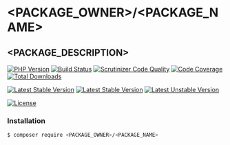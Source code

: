 # <PACKAGE_OWNER>/<PACKAGE_NAME>

## <PACKAGE_DESCRIPTION>

[![PHP Version](https://img.shields.io/packagist/php-v/<PACKAGE_OWNER>/<PACKAGE_NAME>.svg)](https://php.net)
[![Build Status](https://github.com/<PACKAGE_OWNER>/<PACKAGE_NAME>/workflows/build/badge.svg)](https://github.com/<PACKAGE_OWNER>/<PACKAGE_NAME>/actions)
[![Scrutinizer Code Quality](https://scrutinizer-ci.com/g/<PACKAGE_OWNER>/<PACKAGE_NAME>/badges/quality-score.png?b=master)](https://scrutinizer-ci.com/g/<PACKAGE_OWNER>/<PACKAGE_NAME>/?branch=master)
[![Code Coverage](https://scrutinizer-ci.com/g/<PACKAGE_OWNER>/<PACKAGE_NAME>/badges/coverage.png?b=master)](https://scrutinizer-ci.com/g/<PACKAGE_OWNER>/<PACKAGE_NAME>/?branch=master)
[![Total Downloads](https://poser.pugx.org/<PACKAGE_OWNER>/<PACKAGE_NAME>/downloads)](https://packagist.org/packages/<PACKAGE_OWNER>/<PACKAGE_NAME>)

[![Latest Stable Version](https://poser.pugx.org/<PACKAGE_OWNER>/<PACKAGE_NAME>/v/stable)](https://packagist.org/packages/<PACKAGE_OWNER>/<PACKAGE_NAME>)
[![Latest Stable Version](https://img.shields.io/packagist/v/<PACKAGE_OWNER>/<PACKAGE_NAME>.svg)](https://packagist.org/packages/<PACKAGE_OWNER>/<PACKAGE_NAME>)
[![Latest Unstable Version](https://poser.pugx.org/<PACKAGE_OWNER>/<PACKAGE_NAME>/v/unstable)](https://packagist.org/packages/<PACKAGE_OWNER>/<PACKAGE_NAME>)

[![License](https://poser.pugx.org/<PACKAGE_OWNER>/<PACKAGE_NAME>/license)](https://packagist.org/packages/<PACKAGE_OWNER>/<PACKAGE_NAME>)

### Installation

```bash
$ composer require <PACKAGE_OWNER>/<PACKAGE_NAME>
```
